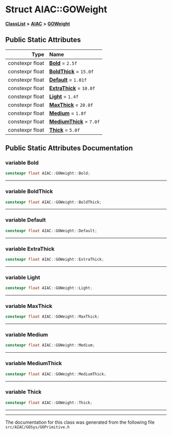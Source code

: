 

# Struct AIAC::GOWeight



[**ClassList**](annotated.md) **>** [**AIAC**](namespaceAIAC.md) **>** [**GOWeight**](structAIAC_1_1GOWeight.md)




























## Public Static Attributes

| Type | Name |
| ---: | :--- |
|  constexpr float | [**Bold**](#variable-bold)   = `2.5f`<br> |
|  constexpr float | [**BoldThick**](#variable-boldthick)   = `15.0f`<br> |
|  constexpr float | [**Default**](#variable-default)   = `1.01f`<br> |
|  constexpr float | [**ExtraThick**](#variable-extrathick)   = `10.0f`<br> |
|  constexpr float | [**Light**](#variable-light)   = `1.4f`<br> |
|  constexpr float | [**MaxThick**](#variable-maxthick)   = `20.0f`<br> |
|  constexpr float | [**Medium**](#variable-medium)   = `1.8f`<br> |
|  constexpr float | [**MediumThick**](#variable-mediumthick)   = `7.0f`<br> |
|  constexpr float | [**Thick**](#variable-thick)   = `5.0f`<br> |










































## Public Static Attributes Documentation




### variable Bold 

```C++
constexpr float AIAC::GOWeight::Bold;
```




<hr>



### variable BoldThick 

```C++
constexpr float AIAC::GOWeight::BoldThick;
```




<hr>



### variable Default 

```C++
constexpr float AIAC::GOWeight::Default;
```




<hr>



### variable ExtraThick 

```C++
constexpr float AIAC::GOWeight::ExtraThick;
```




<hr>



### variable Light 

```C++
constexpr float AIAC::GOWeight::Light;
```




<hr>



### variable MaxThick 

```C++
constexpr float AIAC::GOWeight::MaxThick;
```




<hr>



### variable Medium 

```C++
constexpr float AIAC::GOWeight::Medium;
```




<hr>



### variable MediumThick 

```C++
constexpr float AIAC::GOWeight::MediumThick;
```




<hr>



### variable Thick 

```C++
constexpr float AIAC::GOWeight::Thick;
```




<hr>

------------------------------
The documentation for this class was generated from the following file `src/AIAC/GOSys/GOPrimitive.h`


